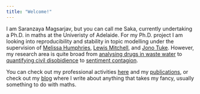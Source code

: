```yaml
---
title: "Welcome!"
---
```




I am Saranzaya Magsarjav, but you can call me Saka, currently undertaking a Ph.D. in maths at the Univeristy of Adelaide. For my Ph.D. project I am looking into reproducibility and stability in topic modelling under the supervision of [Melissa Humphries](https://researchers.adelaide.edu.au/profile/melissa.humphries), [Lewis Mitchell](https://researchers.adelaide.edu.au/profile/lewis.mitchell#my-research), and [Jono Tuke](https://researchers.adelaide.edu.au/profile/simon.tuke#publications). However, my research area is quite broad from [analysing drugs in waste water](https://pubs.acs.org/doi/full/10.1021/acs.estlett.1c00532) to [quantifying civil disobidience](https://www.tandfonline.com/doi/abs/10.1080/1057610X.2022.2034222) to [sentiment contagion](https://www.mdpi.com/1099-4300/22/3/265). 


You can check out my professional activities [here](professional.qmd) and my [publications](about.qmd), or check out my [blog](first.qmd) where I write about anything that takes my fancy, usually something to do with maths. 



